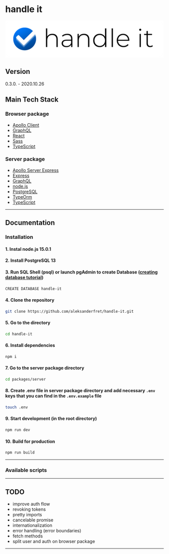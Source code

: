 # handle it

![handle it](./docs/img/handle-it.png)

## Version

0.3.0. - 2020.10.26

## Main Tech Stack

### Browser package

- [Apollo Client](https://www.apollographql.com/docs/react/)
- [GraphQL](https://graphql.org/)
- [React](https://reactjs.org/)
- [Sass](https://sass-lang.com/)
- [TypeScript](https://www.typescriptlang.org)

### Server package

- [Apollo Server Express](https://www.npmjs.com/package/apollo-server-express)
- [Express](https://expressjs.com/)
- [GraphQL](https://graphql.org/)
- [node.js](https://nodejs.org)
- [PostgreSQL](https://nodejs.org)
- [TypeOrm](https://typeorm.io/#/)
- [TypeScript](https://www.typescriptlang.org)

---

## Documentation

### Installation

#### 1. Instal node.js 15.0.1

#### 2. Install PostgreSQL 13

#### 3. Run SQL Shell (psql) or launch **pgAdmin** to create Database ([creating database tutorial](https://www.postgresqltutorial.com/postgresql-create-database/))

```bash
CREATE DATABASE handle-it
```

#### 4. Clone the repository

```bash
git clone https://github.com/aleksanderfret/handle-it.git
```

#### 5. Go to the directory

```bash
cd handle-it
```

#### 6. Install dependencies

```bash
npm i
```

#### 7. Go to the server package directory

```bash
cd packages/server
```

#### 8. Create .env file in server package directory and add necessary `.env` keys that you can find in the `.env.example` file

```bash
touch .env
```

#### 9. Start development (in the root directory)

```bash
npm run dev
```

#### 10. Build for production

```bash
npm run build
```

---

### Available scripts

---

## TODO

- improve auth flow
- revoking tokens
- pretty imports
- cancelable promise
- internationalization
- error handling (error boundaries)
- fetch methods
- split user and auth on browser package

---
